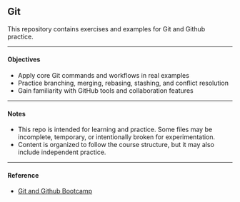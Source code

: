 ## Git

This repository contains exercises and examples for Git and Github practice.

---
#### Objectives
 - Apply core Git commands and workflows in real examples
- Practice branching, merging, rebasing, stashing, and conflict resolution
- Gain familiarity with GitHub tools and collaboration features

---
#### Notes
- This repo is intended for learning and practice. Some files may be incomplete, temporary, or intentionally broken for experimentation.
- Content is organized to follow the course structure, but it may also include independent practice.


---
#### Reference

- [Git and Github Bootcamp](https://www.udemy.com/course/git-and-github-bootcamp/)